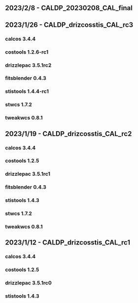 ## 2023/2/8 - CALDP_20230208_CAL_final

## 2023/1/26 - CALDP_drizcosstis_CAL_rc3
### calcos 3.4.4
### costools 1.2.6-rc1
### drizzlepac 3.5.1rc2
### fitsblender 0.4.3
### stistools 1.4.4-rc1
### stwcs 1.7.2
### tweakwcs 0.8.1

## 2023/1/19 - CALDP_drizcosstis_CAL_rc2
### calcos 3.4.4
### costools 1.2.5
### drizzlepac 3.5.1rc1
### fitsblender 0.4.3
### stistools 1.4.3
### stwcs 1.7.2
### tweakwcs 0.8.1

## 2023/1/12 - CALDP_drizcosstis_CAL_rc1
### calcos 3.4.4
### costools 1.2.5
### drizzlepac 3.5.1rc0
### stistools 1.4.3

